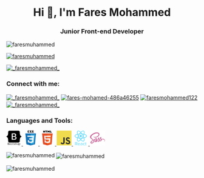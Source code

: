 <h1 align="center">Hi 👋, I'm Fares Mohammed</h1>
<h3 align="center">Junior Front-end Developer</h3>

<p align="left"> <img src="https://komarev.com/ghpvc/?username=faresmuhammed&label=Profile%20views&color=0e75b6&style=flat" alt="faresmuhammed" /> </p>

<p align="left"> <a href="https://github.com/ryo-ma/github-profile-trophy"><img src="https://github-profile-trophy.vercel.app/?username=faresmuhammed" alt="faresmuhammed" /></a> </p>

<p align="left"> <a href="https://twitter.com/_faresmohammed_" target="blank"><img src="https://img.shields.io/twitter/follow/_faresmohammed_?logo=twitter&style=for-the-badge" alt="_faresmohammed_" /></a> </p>

<h3 align="left">Connect with me:</h3>
<p align="left">
<a href="https://twitter.com/_faresmohammed_" target="blank"><img align="center" src="https://raw.githubusercontent.com/rahuldkjain/github-profile-readme-generator/master/src/images/icons/Social/twitter.svg" alt="_faresmohammed_" height="30" width="40" /></a>
<a href="https://linkedin.com/in/fares-mohamed-486a46255" target="blank"><img align="center" src="https://raw.githubusercontent.com/rahuldkjain/github-profile-readme-generator/master/src/images/icons/Social/linked-in-alt.svg" alt="fares-mohamed-486a46255" height="30" width="40" /></a>
<a href="https://fb.com/faresmohammed122" target="blank"><img align="center" src="https://raw.githubusercontent.com/rahuldkjain/github-profile-readme-generator/master/src/images/icons/Social/facebook.svg" alt="faresmohammed122" height="30" width="40" /></a>
<a href="https://instagram.com/_faresmohammed_" target="blank"><img align="center" src="https://raw.githubusercontent.com/rahuldkjain/github-profile-readme-generator/master/src/images/icons/Social/instagram.svg" alt="_faresmohammed_" height="30" width="40" /></a>
</p>

<h3 align="left">Languages and Tools:</h3>
<p align="left"> <a href="https://getbootstrap.com" target="_blank" rel="noreferrer"> <img src="https://raw.githubusercontent.com/devicons/devicon/master/icons/bootstrap/bootstrap-plain-wordmark.svg" alt="bootstrap" width="40" height="40"/> </a> <a href="https://www.w3schools.com/css/" target="_blank" rel="noreferrer"> <img src="https://raw.githubusercontent.com/devicons/devicon/master/icons/css3/css3-original-wordmark.svg" alt="css3" width="40" height="40"/> </a> <a href="https://www.w3.org/html/" target="_blank" rel="noreferrer"> <img src="https://raw.githubusercontent.com/devicons/devicon/master/icons/html5/html5-original-wordmark.svg" alt="html5" width="40" height="40"/> </a> <a href="https://developer.mozilla.org/en-US/docs/Web/JavaScript" target="_blank" rel="noreferrer"> <img src="https://raw.githubusercontent.com/devicons/devicon/master/icons/javascript/javascript-original.svg" alt="javascript" width="40" height="40"/> </a> <a href="https://reactjs.org/" target="_blank" rel="noreferrer"> <img src="https://raw.githubusercontent.com/devicons/devicon/master/icons/react/react-original-wordmark.svg" alt="react" width="40" height="40"/> </a> <a href="https://sass-lang.com" target="_blank" rel="noreferrer"> <img src="https://raw.githubusercontent.com/devicons/devicon/master/icons/sass/sass-original.svg" alt="sass" width="40" height="40"/> </a> </p>

<p><img align="left" src="https://github-readme-stats.vercel.app/api/top-langs?username=faresmuhammed&show_icons=true&locale=en&layout=compact" alt="faresmuhammed" /></p>

<p>&nbsp;<img align="center" src="https://github-readme-stats.vercel.app/api?username=faresmuhammed&show_icons=true&locale=en" alt="faresmuhammed" /></p>

<p><img align="center" src="https://github-readme-streak-stats.herokuapp.com/?user=faresmuhammed&" alt="faresmuhammed" /></p>

